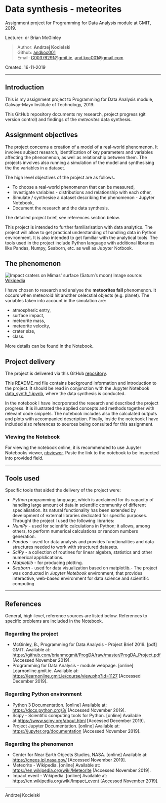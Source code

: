 # Data synthesis - meteorites 

Assignment project for Programming for Data Analysis module at GMIT, 2019.

Lecturer: dr Brian McGinley

>Author: **Andrzej Kocielski**  
>Github: [andkoc001](https://github.com/andkoc001/)  
>Email: G00376291@gmit.ie, and.koc001@gmail.com

Created: 16-11-2019

___
## Introduction

This is my assignment project to Programming for Data Analysis module, Galway-Mayo Institute of Technology, 2019.

This GitHub repository documents my research, project progress (git version control) and findings of the _meteorites_ data synthesis.

## Assignment objectives

The project concerns a creation of a model of a real-world phenomenon. It involves subject research, identification of key parameters and variables affecting the phenomenon, as well as relationship between them. The projects involves also running a simulation of the model and synthesising the the variables in a dataset.

The high level objectives of the project are as follows.

- To choose a real-world phenomenon that can be measured,
- Investigate variables - distributions and relationship with each other,
- Simulate / synthesise a dataset describing the phenomenon - Jupyter Notebook,
- Document the research and the data synthesis.

The detailed project brief, see references section below.

This project is intended to further familiarisation with data analytics. The project will allow to get practical understanding of handling data in Python environment. It is also intended to get familiar with the analytical tools. The tools used in the project include Python language with additional libraries like Pandas, Numpy, Seaborn, etc. as well as Jupyter Notbook.

## The phenomenon

![Impact craters on Mimas' surface (Saturn’s moon)](https://upload.wikimedia.org/wikipedia/commons/d/da/Mimas_moon.jpg) Image source: [Wikipedia](https://en.wikipedia.org/wiki/File:Mimas_moon.jpg)

I have chosen to research and analyse the __**meteorites fall**__ phenomenon. It occurs when meteoroid hit another celecstial objects (e.g. planet). The variables taken into account in the simulation are:

- atmospheric entry,
- surface impact,
- meteorite mass,
- meteorite velocity,
- crater size,
- class.

More details can be found in the Notebook.

## Project delivery

The project is delivered via this GitHub [repository](https://github.com/andkoc001/data_synthesis.git).

This README.md file contains background information and introduction to the project. It should be read in conjunction with the Jupyter Notebook [data_synth_1.ipynb](https://github.com/andkoc001/data_synthesis/blob/master/data_synth_1.ipynb), where the data synthesis is conducted.

In the notebook I have incorporated the research and described the project progress. It is illustrated the applied concepts and methods together with relevant code snippets. The notebook includes also the calculated outputs and plots with accompanied description. Finally, inside the notebook I have included also references to sources being consulted for this assignment.

### Viewing the Notebook

For viewing the notebook online, it is recommended to use Jupyter Notebooks viewer, [nbviewer](https://nbviewer.jupyter.org/). Paste the link to the notebook to be inspected into provided field.

___
## Tools used

Specific tools that aided the delivery of the project were:

- _Python_ programming language, which is acclaimed for its capacity of handling large amount of data in scientific community of different specialisation. Its natural functionality has been extended by development of external libraries dedicated for specific purposes. Throught the project I used the following libraries:
- _NumPy_ - used for scientific calculations in Python; it allows, among others, to perform numerical calculations or random numbers generation.
- _Pandas_ - used for data analysis and provides functionalities and data structures needed to work with structured datasets.
- _SciPy_ - a collection of routines for linear algebra, statistics and other numerical applclications.
- _Matplotlib_ - for producing plotting.
- _Seaborn_ - used for data visualization based on matplotlib.- The project was conducted in _Jupyter Notebook_ environment, that provides interactive, web-based environment for data science and scientific computing.

___
## References

General, high-level, reference sources are listed below. References to specific problems are included in the Notebook.

### Regarding the project

- McGinley, B., Programming for Data Analysis - Project Brief 2019. [pdf] GMIT. Available at: <https://github.com/brianmcgmit/ProgDA/raw/master/ProgDA_Project.pdf> [Accessed November 2019].
- Programming for Data Analysis - module webpage. [online] Learnonline.gmit.ie. Available at: <https://learnonline.gmit.ie/course/view.php?id=1127> [Accessed December 2019].

### Regarding Python environment

- Python 3 Documentation. [online] Available at: <https://docs.python.org/3/> [Accessed November 2019].
- Scipy - Scientific computing tools for Python.  [online] Available at:<https://www.scipy.org/about.html> [Accessed December 2019].
- Project Jupyter Documentation. [online] Available at: <https://jupyter.org/documentation> [Accessed November 2019].

### Regarding the phenomenon

- Center for Near Earth Objects Studies, NASA. [online] Available at: <https://cneos.jpl.nasa.gov/> [Accessed November 2019].
- Meteorite - Wikipedia. [online] Available at: <https://en.wikipedia.org/wiki/Meteorite> [Accessed November 2019].
- Impact event - Wikipedia. [online] Available at: <https://en.wikipedia.org/wiki/Impact_event> [Accessed November 2019].

___
Andrzej Kocielski

